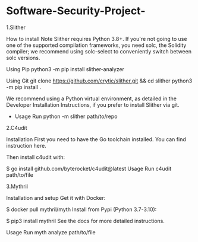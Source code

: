 # Software-Security-Project-
1.Slither

How to install
Note
Slither requires Python 3.8+. If you're not going to use one of the supported compilation frameworks, you need solc, the Solidity compiler; we recommend using solc-select to conveniently switch between solc versions.

Using Pip
python3 -m pip install slither-analyzer

Using Git
git clone https://github.com/crytic/slither.git && cd slither
python3 -m pip install .

We recommend using a Python virtual environment, as detailed in the Developer Installation Instructions, if you prefer to install Slither via git.

- Usage
Run python -m slither path/to/repo

2.C4udit

Installation
First you need to have the Go toolchain installed. You can find instruction here.

Then install c4udit with:

$ go install github.com/byterocket/c4udit@latest
Usage 
Run c4udit path/to/file 

3.Mythril

Installation and setup
Get it with Docker:

$ docker pull mythril/myth
Install from Pypi (Python 3.7-3.10):

$ pip3 install mythril
See the docs for more detailed instructions.

Usage
Run myth analyze path/to/file 
